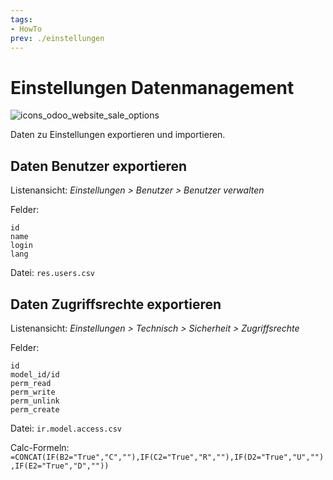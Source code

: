 ```yaml
---
tags:
- HowTo
prev: ./einstellungen
---
```

# Einstellungen Datenmanagement
![icons_odoo_website_sale_options](assets/icons_odoo_website_sale_options.png)

Daten zu Einstellungen exportieren und importieren.

## Daten Benutzer exportieren

Listenansicht: *Einstellungen > Benutzer >  Benutzer verwalten*

Felder:
```
id
name
login
lang
```
Datei: `res.users.csv`

## Daten Zugriffsrechte exportieren

Listenansicht: *Einstellungen > Technisch > Sicherheit > Zugriffsrechte*

Felder:
```
id
model_id/id
perm_read
perm_write
perm_unlink
perm_create
```
Datei: `ir.model.access.csv`

Calc-Formeln: `=CONCAT(IF(B2="True","C",""),IF(C2="True","R",""),IF(D2="True","U",""),IF(E2="True","D",""))`